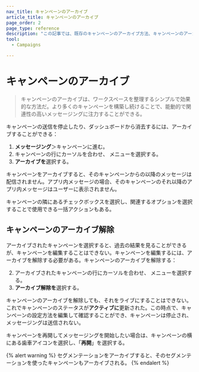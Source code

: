 ```yaml
---
nav_title: キャンペーンのアーカイブ
article_title: キャンペーンのアーカイブ
page_order: 2
page_type: reference
description: "この記事では、既存のキャンペーンのアーカイブ方法、キャンペーンのアーカイブの効果、および必要に応じてそのキャンペーンを再開する方法について説明します。"
tool:
  - Campaigns

---
```


# キャンペーンのアーカイブ

> キャンペーンのアーカイブは、ワークスペースを整理するシンプルで効果的な方法だ。より多くのキャンペーンを構築し続けることで、能動的で関連性の高いメッセージングに注力することができる。

キャンペーンの送信を停止したり、ダッシュボードから消去するには、アーカイブすることができる：

1. **メッセージング**＞キャンペーンに進む。
2. キャンペーンの行にカーソルを合わせ、<i class="fas fa-ellipsis-vertical"></i> メニューを選択する。 
3. **アーカイブを**選択する。

キャンペーンをアーカイブすると、そのキャンペーンからの以降のメッセージは配信されません。アプリ内メッセージの場合、そのキャンペーンのそれ以降のアプリ内メッセージはユーザーに表示されません。

キャンペーンの隣にあるチェックボックスを選択し、関連するオプションを選択することで使用できる一括アクションもある。

## キャンペーンのアーカイブ解除

アーカイブされたキャンペーンを選択すると、過去の結果を見ることができるが、キャンペーンを編集することはできない。キャンペーンを編集するには、アーカイブを解除する必要がある。キャンペーンのアーカイブを解除する：

2. アーカイブされたキャンペーンの行にカーソルを合わせ、<i class="fas fa-ellipsis-vertical"></i> メニューを選択する。 
3. **アーカイブ解除を**選択する。

キャンペーンのアーカイブを解除しても、それをライブにすることはできない。これでキャンペーンのステータスが**アクティブに**更新された。この時点で、キャンペーンの設定方法を編集して確認することができ、キャンペーンは停止され、メッセージングは送信されない。

キャンペーンを再開してメッセージングを開始したい場合は、キャンペーンの横にある歯車アイコンを選択し、「**再開**」を選択する。

{% alert warning %}
セグメンテーションをアーカイブすると、そのセグメンテーションを使ったキャンペーンもアーカイブされる。
{% endalert %}
